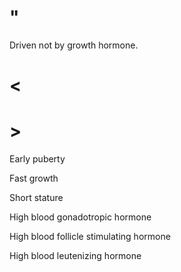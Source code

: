 # "

Driven not by growth hormone.

# <

# >

Early puberty

Fast growth

Short stature

High blood gonadotropic hormone

High blood follicle stimulating hormone

High blood leutenizing hormone
